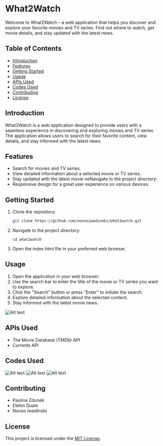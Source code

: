 # What2Watch

Welcome to What2Watch – a web application that helps you discover and explore your favorite movies and TV series. Find out where to watch, get movie details, and stay updated with the latest news.

## Table of Contents

- [Introduction](#introduction)
- [Features](#features)
- [Getting Started](#getting-started)
- [Usage](#usage)
- [APIs Used](#apis-used)
- [Codes Used](#codes-used)
- [Contributing](#contributing)
- [License](#license)

## Introduction

What2Watch is a web application designed to provide users with a seamless experience in discovering and exploring movies and TV series. The application allows users to search for their favorite content, view details, and stay informed with the latest news.

## Features

- Search for movies and TV series.
- View detailed information about a selected movie or TV series.
- Stay updated with the latest movie neNavigate to the project directory:
- Responsive design for a great user experience on various devices.

## Getting Started

1. Clone the repository:

   ```bash
   git clone https://github.com/nonsoiwedinobi/what2watch.git
   ``````
2. Navigate to the project directory:
    ```
    cd what2watch
3. Open the index.html file in your preferred web browser.

## Usage

1. Open the application in your web browser.
2. Use the search bar to enter the title of the movie or TV series you want to explore.
3. Click the "Search" button or press "Enter" to initiate the search.
4. Explore detailed information about the selected content.
5. Stay informed with the latest movie news.

![Alt text](images/image-4.png)

## APIs Used

- The Movie Database (TMDb) API
- Currents API

## Codes Used

![Alt text](images/image.png)
![Alt text](images/image-3.png)
![Alt text](images/image-2.png)

## Contributing

- Paulina Zdunek
- Elehin Duale
- Nonso Iwedinobi

## License

This project is licensed under the [MIT License](LICENSE).
